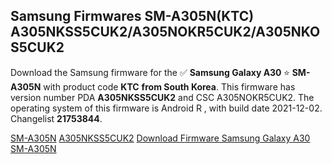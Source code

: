 <h2>Samsung Firmwares SM-A305N(KTC) A305NKSS5CUK2/A305NOKR5CUK2/A305NKOS5CUK2</h2>
Download the Samsung firmware for the ✅ <strong>Samsung Galaxy A30 </strong> ⭐ <strong>SM-A305N</strong> with product code <strong>KTC</strong> <strong> from South Korea</strong>. This firmware has version number PDA <strong>A305NKSS5CUK2</strong> and CSC A305NOKR5CUK2. The operating system of this firmware is Android R , with build date 2021-12-02. Changelist <strong>21753844</strong>.


[SM-A305N](https://samfirm.shop/samsung/model/SM-A305N)
[A305NKSS5CUK2](https://samfirm.shop/samsung/pda/A305NKSS5CUK2)
[Download Firmware Samsung Galaxy A30 SM-A305N](https://samfirm.shop/samsung/firmware/480895)
